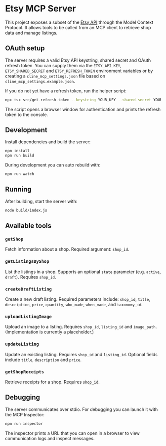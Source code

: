 # Etsy MCP Server

This project exposes a subset of the [Etsy API](https://developers.etsy.com/) through the Model Context Protocol. It allows tools to be called from an MCP client to retrieve shop data and manage listings.

## OAuth setup

The server requires a valid Etsy API keystring, shared secret and OAuth refresh token. You can supply them via the `ETSY_API_KEY`, `ETSY_SHARED_SECRET` and `ETSY_REFRESH_TOKEN` environment variables or by creating a `cline_mcp_settings.json` file based on `cline_mcp_settings.example.json`.

If you do not yet have a refresh token, run the helper script:

```bash
npx tsx src/get-refresh-token --keystring YOUR_KEY --shared-secret YOUR_SECRET
```

The script opens a browser window for authentication and prints the refresh token to the console.

## Development

Install dependencies and build the server:

```bash
npm install
npm run build
```

During development you can auto rebuild with:

```bash
npm run watch
```

## Running

After building, start the server with:

```bash
node build/index.js
```

## Available tools

### `getShop`

Fetch information about a shop.
Required argument: `shop_id`.

### `getListingsByShop`

List the listings in a shop. Supports an optional `state` parameter (e.g. `active`, `draft`). Requires `shop_id`.

### `createDraftListing`

Create a new draft listing. Required parameters include:
`shop_id`, `title`, `description`, `price`, `quantity`, `who_made`, `when_made`, and `taxonomy_id`.

### `uploadListingImage`

Upload an image to a listing. Requires `shop_id`, `listing_id` and `image_path`.
(Implementation is currently a placeholder.)

### `updateListing`

Update an existing listing. Requires `shop_id` and `listing_id`. Optional fields include `title`, `description` and `price`.

### `getShopReceipts`

Retrieve receipts for a shop. Requires `shop_id`.

## Debugging

The server communicates over stdio. For debugging you can launch it with the MCP Inspector:

```bash
npm run inspector
```

The inspector prints a URL that you can open in a browser to view communication logs and inspect messages.
